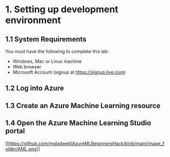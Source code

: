 # 1. Setting up development environment

## 1.1 System Requirements
You must have the following to complete this lab:
* Windows, Mac or Linux machine
* Web browser
* Microsoft Account (signup at https://signup.live.com) 

## 1.2 Log into Azure 

## 1.3 Create an Azure Machine Learning resource

## 1.4 Open the Azure Machine Learning Studio portal
[[https://github.com/mgladwell/AzureMLBeginnersHack/blob/main/image_folder/AML.png]]
